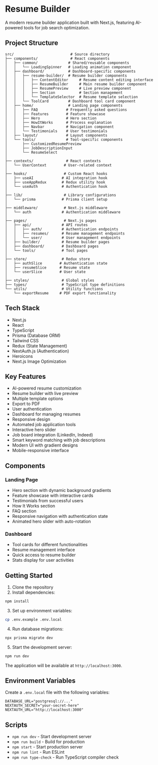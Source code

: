# Resume Builder

A modern resume builder application built with Next.js, featuring AI-powered tools for job search optimization.

## Project Structure

```
src/                          # Source directory
├── components/               # React components
│   ├── common/              # Shared/reusable components
│   │   └── LoadingSpinner   # Loading animation component
│   ├── dashboard/           # Dashboard-specific components
│   │   ├── resume-builder/  # Resume builder components
│   │   │   ├── ContentEditor     # Resume content editing interface
│   │   │   ├── ResumeBuilder     # Main resume builder component
│   │   │   ├── ResumePreview     # Live preview component
│   │   │   ├── Section           # Section management
│   │   │   └── TemplateSelector  # Resume template selection
│   │   └── ToolCard         # Dashboard tool card component
│   ├── home/                # Landing page components
│   │   ├── FAQ             # Frequently asked questions
│   │   ├── Features        # Feature showcase
│   │   ├── Hero            # Hero section
│   │   ├── HowItWorks      # Process explanation
│   │   ├── Navbar          # Navigation component
│   │   └── Testimonials    # User testimonials
│   ├── layout/             # Layout components
│   └── tools/              # Tool-specific components
│       ├── CustomizedResumePreview
│       ├── JobDescriptionInput
│       └── ResumeSelect
│
├── contexts/               # React contexts
│   └── UserContext        # User-related context
│
├── hooks/                 # Custom React hooks
│   ├── useAI             # AI integration hook
│   ├── useAppRedux       # Redux utility hook
│   └── useAuth           # Authentication hook
│
├── lib/                   # Library configurations
│   └── prisma            # Prisma client setup
│
├── middleware/            # Next.js middleware
│   └── auth              # Authentication middleware
│
├── pages/                 # Next.js pages
│   ├── api/              # API routes
│   │   ├── auth/         # Authentication endpoints
│   │   ├── resumes/      # Resume management endpoints
│   │   └── user/         # User management endpoints
│   ├── builder/          # Resume builder pages
│   ├── dashboard/        # Dashboard pages
│   └── tools/            # Tool pages
│
├── store/                # Redux store
│   ├── authSlice        # Authentication state
│   ├── resumeSlice      # Resume state
│   └── userSlice        # User state
│
├── styles/               # Global styles
├── types/                # TypeScript type definitions
└── utils/                # Utility functions
    └── exportResume     # PDF export functionality
```

## Tech Stack

- Next.js
- React
- TypeScript
- Prisma (Database ORM)
- Tailwind CSS
- Redux (State Management)
- NextAuth.js (Authentication)
- Heroicons
- Next.js Image Optimization

## Key Features

- AI-powered resume customization
- Resume builder with live preview
- Multiple template options
- Export to PDF
- User authentication
- Dashboard for managing resumes
- Responsive design
- Automated job application tools
- Interactive hero slider
- Job board integration (LinkedIn, Indeed)
- Smart keyword matching with job descriptions
- Modern UI with gradient designs
- Mobile-responsive interface

## Components

### Landing Page
- Hero section with dynamic background gradients
- Feature showcase with interactive cards
- Testimonials from successful users
- How It Works section
- FAQ section
- Responsive navigation with authentication state
- Animated hero slider with auto-rotation

### Dashboard
- Tool cards for different functionalities
- Resume management interface
- Quick access to resume builder
- Stats display for user activities

## Getting Started

1. Clone the repository
2. Install dependencies:
```bash
npm install
```

3. Set up environment variables:
```bash
cp .env.example .env.local
```

4. Run database migrations:
```bash
npx prisma migrate dev
```

5. Start the development server:
```bash
npm run dev
```

The application will be available at `http://localhost:3000`.

## Environment Variables

Create a `.env.local` file with the following variables:

```env
DATABASE_URL="postgresql://..."
NEXTAUTH_SECRET="your-secret-here"
NEXTAUTH_URL="http://localhost:3000"
```

## Scripts

- `npm run dev` - Start development server
- `npm run build` - Build for production
- `npm start` - Start production server
- `npm run lint` - Run ESLint
- `npm run type-check` - Run TypeScript compiler check